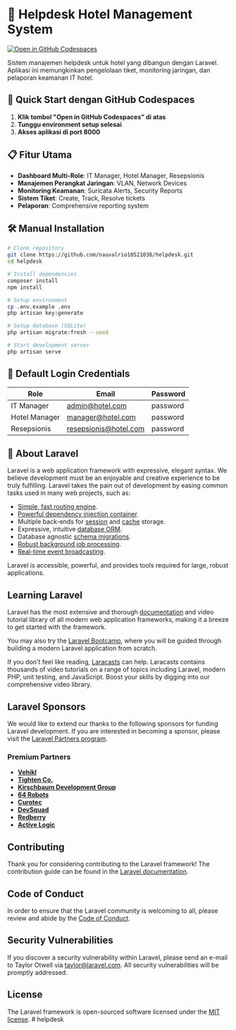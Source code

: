 # 🏨 Helpdesk Hotel Management System

[![Open in GitHub Codespaces](https://github.com/codespaces/badge.svg)](https://codespaces.new/nauvalrio10521036/helpdesk)

Sistem manajemen helpdesk untuk hotel yang dibangun dengan Laravel. Aplikasi ini memungkinkan pengelolaan tiket, monitoring jaringan, dan pelaporan keamanan IT hotel.

## 🚀 Quick Start dengan GitHub Codespaces

1. **Klik tombol "Open in GitHub Codespaces" di atas**
2. **Tunggu environment setup selesai**
3. **Akses aplikasi di port 8000**

## 📋 Fitur Utama

- **Dashboard Multi-Role**: IT Manager, Hotel Manager, Resepsionis
- **Manajemen Perangkat Jaringan**: VLAN, Network Devices
- **Monitoring Keamanan**: Suricata Alerts, Security Reports
- **Sistem Tiket**: Create, Track, Resolve tickets
- **Pelaporan**: Comprehensive reporting system

## 🛠 Manual Installation

```bash
# Clone repository
git clone https://github.com/nauvalrio10521036/helpdesk.git
cd helpdesk

# Install dependencies
composer install
npm install

# Setup environment
cp .env.example .env
php artisan key:generate

# Setup database (SQLite)
php artisan migrate:fresh --seed

# Start development server
php artisan serve
```

## 🔑 Default Login Credentials

| Role | Email | Password |
|------|-------|----------|
| IT Manager | admin@hotel.com | password |
| Hotel Manager | manager@hotel.com | password |
| Resepsionis | resepsionis@hotel.com | password |

## 📁 About Laravel

Laravel is a web application framework with expressive, elegant syntax. We believe development must be an enjoyable and creative experience to be truly fulfilling. Laravel takes the pain out of development by easing common tasks used in many web projects, such as:

- [Simple, fast routing engine](https://laravel.com/docs/routing).
- [Powerful dependency injection container](https://laravel.com/docs/container).
- Multiple back-ends for [session](https://laravel.com/docs/session) and [cache](https://laravel.com/docs/cache) storage.
- Expressive, intuitive [database ORM](https://laravel.com/docs/eloquent).
- Database agnostic [schema migrations](https://laravel.com/docs/migrations).
- [Robust background job processing](https://laravel.com/docs/queues).
- [Real-time event broadcasting](https://laravel.com/docs/broadcasting).

Laravel is accessible, powerful, and provides tools required for large, robust applications.

## Learning Laravel

Laravel has the most extensive and thorough [documentation](https://laravel.com/docs) and video tutorial library of all modern web application frameworks, making it a breeze to get started with the framework.

You may also try the [Laravel Bootcamp](https://bootcamp.laravel.com), where you will be guided through building a modern Laravel application from scratch.

If you don't feel like reading, [Laracasts](https://laracasts.com) can help. Laracasts contains thousands of video tutorials on a range of topics including Laravel, modern PHP, unit testing, and JavaScript. Boost your skills by digging into our comprehensive video library.

## Laravel Sponsors

We would like to extend our thanks to the following sponsors for funding Laravel development. If you are interested in becoming a sponsor, please visit the [Laravel Partners program](https://partners.laravel.com).

### Premium Partners

- **[Vehikl](https://vehikl.com)**
- **[Tighten Co.](https://tighten.co)**
- **[Kirschbaum Development Group](https://kirschbaumdevelopment.com)**
- **[64 Robots](https://64robots.com)**
- **[Curotec](https://www.curotec.com/services/technologies/laravel)**
- **[DevSquad](https://devsquad.com/hire-laravel-developers)**
- **[Redberry](https://redberry.international/laravel-development)**
- **[Active Logic](https://activelogic.com)**

## Contributing

Thank you for considering contributing to the Laravel framework! The contribution guide can be found in the [Laravel documentation](https://laravel.com/docs/contributions).

## Code of Conduct

In order to ensure that the Laravel community is welcoming to all, please review and abide by the [Code of Conduct](https://laravel.com/docs/contributions#code-of-conduct).

## Security Vulnerabilities

If you discover a security vulnerability within Laravel, please send an e-mail to Taylor Otwell via [taylor@laravel.com](mailto:taylor@laravel.com). All security vulnerabilities will be promptly addressed.

## License

The Laravel framework is open-sourced software licensed under the [MIT license](https://opensource.org/licenses/MIT).
#   h e l p d e s k 
 
 
